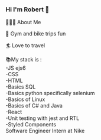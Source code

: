 ### Hi I'm Robert 👋

👨🏻‍💻 About Me

:bicyclist:  Gym and bike trips fun 

:surfer: Love to travel

📚My stack is :   
 -JS ejs6    
 -CSS   
 -HTML  
 -Basics SQL  
 -Basics python specifically selenium   
 -Basics of Linux  
 -Basics of C# and Java   
 -React  
 -Unit testing with jest and RTL  
 -Styled Components   
   Software Engineer Intern at Nike  




<!--
**Robur333/Robur333** is a ✨ _special_ ✨ repository because its `README.md` (this file) appears on your GitHub profile.

Here are some ideas to get you started:

- 🔭 I’m currently working on ...
- 🌱 I’m currently learning ...
- 👯 I’m looking to collaborate on ...
- 🤔 I’m looking for help with ...
- 💬 Ask me about ...
- 📫 How to reach me: ...
- 😄 Pronouns: ...
- ⚡ Fun fact: ...
-->

